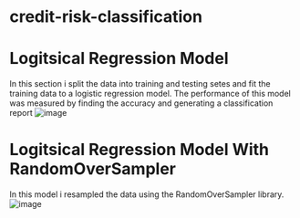# credit-risk-classification
# Logitsical Regression Model
In this section i split the data into training and testing setes and fit the training data to a logistic regression model.
The performance of this model was measured by finding the accuracy and generating a classification report
![image](https://github.com/demzilla/credit-risk-classification/assets/18203409/2daf2bd2-2b15-4b92-a544-6352e4693a58)
# Logitsical Regression Model With RandomOverSampler 
In this model i resampled the data using the RandomOverSampler library.
![image](https://github.com/demzilla/credit-risk-classification/assets/18203409/003f789c-a06b-4d03-a064-b988d12a13f3)


